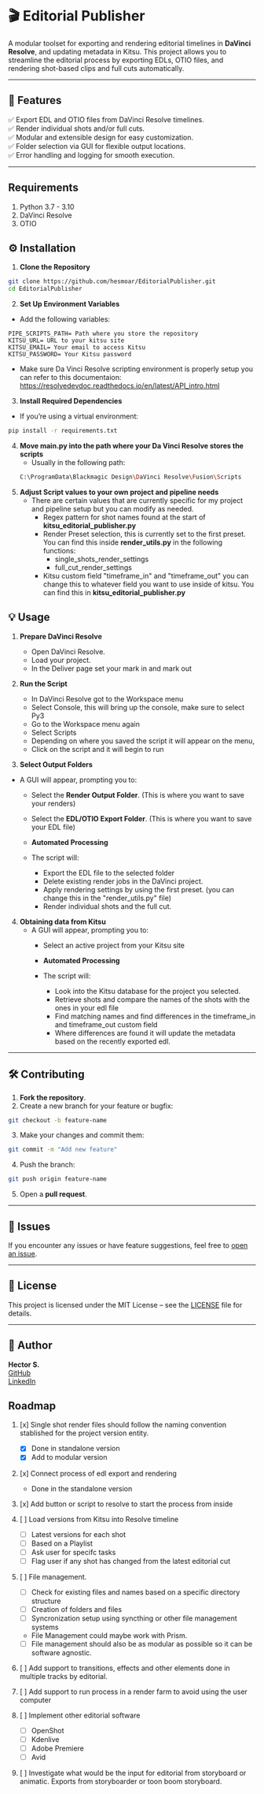 # 🎬 Editorial Publisher

A modular toolset for exporting and rendering editorial timelines in **DaVinci Resolve**, and updating metadata in Kitsu. This project allows you to streamline the editorial process by exporting EDLs, OTIO files, and rendering shot-based clips and full cuts automatically.

---

## 🚀 **Features**

✅ Export EDL and OTIO files from DaVinci Resolve timelines.\
✅ Render individual shots and/or full cuts.\
✅ Modular and extensible design for easy customization.\
✅ Folder selection via GUI for flexible output locations.\
✅ Error handling and logging for smooth execution.

---

## **Requirements**

1. Python 3.7 - 3.10
2. DaVinci Resolve
3. OTIO


## ⚙️ **Installation**


1. **Clone the Repository**

```bash
git clone https://github.com/hesmoar/EditorialPublisher.git
cd EditorialPublisher
```

2. **Set Up Environment Variables**

- Add the following variables:

```
PIPE_SCRIPTS_PATH= Path where you store the repository
KITSU_URL= URL to your kitsu site
KITSU_EMAIL= Your email to access Kitsu
KITSU_PASSWORD= Your Kitsu password 
```
- Make sure Da Vinci Resolve scripting environment is properly setup you can refer to this documentaion: https://resolvedevdoc.readthedocs.io/en/latest/API_intro.html

3. **Install Required Dependencies**

- If you’re using a virtual environment:

```bash
pip install -r requirements.txt
```
4. **Move main.py into the path where your Da Vinci Resolve stores the scripts**
   - Usually in the following path:
   ```bash
   C:\ProgramData\Blackmagic Design\DaVinci Resolve\Fusion\Scripts
   ```
5. **Adjust Script values to your own project and pipeline needs**
   - There are certain values that are currently specific for my project and pipeline setup but you can modify as needed. 
      - Regex pattern for shot names found at the start of **kitsu_editorial_publisher.py**
      - Render Preset selection, this is currently set to the first preset. You can find this inside **render_utils.py** in the following functions:
         - single_shots_render_settings
         - full_cut_render_settings
      - Kitsu custom field "timeframe_in" and "timeframe_out" you can change this to whatever field you want to use inside of kitsu. You can find this in **kitsu_editorial_publisher.py**


## 💡 **Usage**

1. **Prepare DaVinci Resolve**
   - Open DaVinci Resolve.
   - Load your project.
   - In the Deliver page set your mark in and mark out


2. **Run the Script**
   - In DaVinci Resolve got to the Workspace menu
   - Select Console, this will bring up the console, make sure to select Py3
   - Go to the Workspace menu again
   - Select Scripts
   - Depending on where you saved the script it will appear on the menu, 
   - Click on the script and it will begin to run

3. **Select Output Folders**

- A GUI will appear, prompting you to:
  - Select the **Render Output Folder**. (This is where you want to save your renders)
  - Select the **EDL/OTIO Export Folder**. (This is where you want to save your EDL file)

   - **Automated Processing**
   - The script will:
     - Export the EDL file to the selected folder
     - Delete existing render jobs in the DaVinci project.
     - Apply rendering settings by using the first preset. (you can change this in the "render_utils.py" file)
     - Render individual shots and the full cut.

4. **Obtaining data from Kitsu**
   - A GUI will appear, prompting you to:
      - Select an active project from your Kitsu site

      - **Automated Processing**
      - The script will:
         - Look into the Kitsu database for the project you selected.
         - Retrieve shots and compare the names of the shots with the ones in your edl file
         - Find matching names and find differences in the timeframe_in and timeframe_out custom field
         - Where differences are found it will update the metadata based on the recently exported edl.
---

## 🛠️ **Contributing**

1. **Fork the repository**.
2. Create a new branch for your feature or bugfix:

```bash
git checkout -b feature-name
```

3. Make your changes and commit them:

```bash
git commit -m "Add new feature"
```

4. Push the branch:

```bash
git push origin feature-name
```

5. Open a **pull request**.

---

## 🐛 **Issues**

If you encounter any issues or have feature suggestions, feel free to [open an issue](https://github.com/hesmoar/EditorialPublisher/issues).

---

## 📄 **License**

This project is licensed under the MIT License – see the [LICENSE](LICENSE) file for details.

---

## 👥 **Author**

**Hector S.**\
[GitHub](https://github.com/hesmoar)\
[LinkedIn](https://www.linkedin.com/in/hesmoar)



## Roadmap
1. [x] Single shot render files should follow the naming convention stablished for the project version entity.
   * [x] Done in standalone version
   * [x] Add to modular version

2. [x] Connect process of edl export and rendering
   * Done in the standalone version

3. [x] Add button or script to resolve to start the process from inside

4. [ ] Load versions from Kitsu into Resolve timeline
   * [ ] Latest versions for each shot
   * [ ] Based on a Playlist
   * [ ] Ask user for specifc tasks
   * [ ] Flag user if any shot has changed from the latest editorial cut 

5. [ ] File management. 
   * [ ] Check for existing files and names based on a specific directory structure
   * [ ] Creation of folders and files 
   * [ ] Syncronization setup using syncthing or other file management systems 
   * File Management could maybe work with Prism. 
   * [ ] File management should also be as modular as possible so it can be software agnostic. 

6. [ ] Add support to transitions, effects and other elements done in multiple tracks by editorial.

7. [ ] Add support to run process in a render farm to avoid using the user computer

8. [ ] Implement other editorial software
   * [ ] OpenShot
   * [ ] Kdenlive
   * [ ] Adobe Premiere
   * [ ] Avid

9. [ ] Investigate what would be the input for editorial from storyboard or animatic. Exports from storyboarder or toon boom storyboard. 

